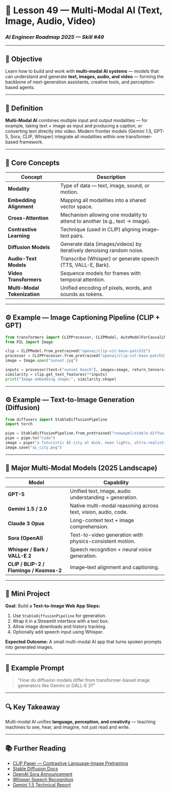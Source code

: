 # 🎨 Lesson 49 — Multi-Modal AI (Text, Image, Audio, Video)

### *AI Engineer Roadmap 2025 — Skill #49*

---

## 🎯 Objective

Learn how to build and work with **multi-modal AI systems** — models that can understand and generate **text, images, audio, and video** — forming the backbone of next-generation assistants, creative tools, and perception-based agents.

---

## 🧩 Definition

**Multi-Modal AI** combines multiple input and output modalities — for example, taking text + image as input and producing a caption, or converting text directly into video.
Modern frontier models (Gemini 1.5, GPT-5, Sora, CLIP, Whisper) integrate all modalities within one transformer-based framework.

---

## 🧠 Core Concepts

| Concept                      | Description                                                                |
| ---------------------------- | -------------------------------------------------------------------------- |
| **Modality**                 | Type of data — text, image, sound, or motion.                              |
| **Embedding Alignment**      | Mapping all modalities into a shared vector space.                         |
| **Cross-Attention**          | Mechanism allowing one modality to attend to another (e.g., text → image). |
| **Contrastive Learning**     | Technique (used in CLIP) aligning image–text pairs.                        |
| **Diffusion Models**         | Generate data (images/videos) by iteratively denoising random noise.       |
| **Audio-Text Models**        | Transcribe (Whisper) or generate speech (TTS, VALL-E, Bark).               |
| **Video Transformers**       | Sequence models for frames with temporal attention.                        |
| **Multi-Modal Tokenization** | Unified encoding of pixels, words, and sounds as tokens.                   |

---

## ⚙️ Example — Image Captioning Pipeline (CLIP + GPT)

```python
from transformers import CLIPProcessor, CLIPModel, AutoModelForCausalLM, AutoTokenizer
from PIL import Image

clip = CLIPModel.from_pretrained("openai/clip-vit-base-patch32")
processor = CLIPProcessor.from_pretrained("openai/clip-vit-base-patch32")
image = Image.open("sunset.jpg")

inputs = processor(text=["sunset beach"], images=image, return_tensors="pt")
similarity = clip.get_text_features(**inputs)
print("Image embedding shape:", similarity.shape)
```

---

## ⚙️ Example — Text-to-Image Generation (Diffusion)

```python
from diffusers import StableDiffusionPipeline
import torch

pipe = StableDiffusionPipeline.from_pretrained("runwayml/stable-diffusion-v1-5", torch_dtype=torch.float16)
pipe = pipe.to("cuda")
image = pipe("a futuristic AI city at dusk, neon lights, ultra-realistic").images[0]
image.save("ai_city.png")
```

---

## 🧱 Major Multi-Modal Models (2025 Landscape)

| Model                                   | Capability                                                     |
| --------------------------------------- | -------------------------------------------------------------- |
| **GPT-5**                               | Unified text, image, audio understanding + generation.         |
| **Gemini 1.5 / 2.0**                    | Native multi-modal reasoning across text, vision, audio, code. |
| **Claude 3 Opus**                       | Long-context text + image comprehension.                       |
| **Sora (OpenAI)**                       | Text-to-video generation with physics-consistent motion.       |
| **Whisper / Bark / VALL-E 2**           | Speech recognition + neural voice generation.                  |
| **CLIP / BLIP-2 / Flamingo / Kosmos-2** | Image–text alignment and captioning.                           |

---

## 📘 Mini Project

**Goal:** Build a **Text-to-Image Web App**
**Steps:**

1. Use `StableDiffusionPipeline` for generation.
2. Wrap it in a Streamlit interface with a text box.
3. Allow image downloads and history tracking.
4. Optionally add speech input using Whisper.

**Expected Outcome:**
A small multi-modal AI app that turns spoken prompts into generated images.

---

## 🧠 Example Prompt

> “How do diffusion models differ from transformer-based image generators like Gemini or DALL-E 3?”

---

## 🔍 Key Takeaway

Multi-modal AI unifies **language, perception, and creativity** — teaching machines to see, hear, and imagine, not just read and write.

---

## 📚 Further Reading

* [CLIP Paper — Contrastive Language–Image Pretraining](https://arxiv.org/abs/2103.00020)
* [Stable Diffusion Docs](https://huggingface.co/docs/diffusers)
* [OpenAI Sora Announcement](https://openai.com/sora)
* [Whisper Speech Recognition](https://github.com/openai/whisper)
* [Gemini 1.5 Technical Report](https://deepmind.google/discover/blog/gemini-1-5/)